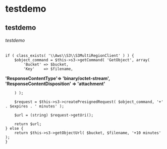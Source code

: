 # testdemo
## testdemo
###### testdemo


```
if ( class_exists( '\\Aws\\S3\\S3MultiRegionClient' ) ) {
	$object_command = $this->s3->getCommand( 'GetObject', array(
		'Bucket' => $bucket,
		'Key'    => $filename,
```
**'ResponseContentType'=> 'binary/octet-stream',**
**'ResponseContentDisposition' => 'attachment'**
```
	) );

	$request = $this->s3->createPresignedRequest( $object_command, '+' . $expires . ' minutes' );

	$url = (string) $request->getUri();

	return $url;
} else {
	return $this->s3->getObjectUrl( $bucket, $filename, '+10 minutes' );
}
```



